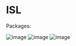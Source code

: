 # ISL

Packages:

![image](https://user-images.githubusercontent.com/92203911/201473784-e59a97e0-3b2d-4f94-adec-e70b7e3759e7.png)
![image](https://user-images.githubusercontent.com/92203911/201473718-aec9e756-a3c9-4cff-84aa-82a5c9af319c.png)
![image](https://user-images.githubusercontent.com/92203911/201473738-bba57d73-f13d-4ed6-981b-94c4c13a2e34.png)
